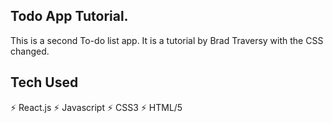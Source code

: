 ## Todo App Tutorial.

This is a second To-do list app. It is a tutorial by Brad Traversy with the CSS changed.

## Tech Used

⚡️ React.js
⚡️ Javascript
⚡️ CSS3
⚡️ HTML/5
